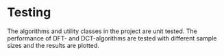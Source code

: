 # Testing

The algorithms and utility classes in the project are unit tested. 
The performance of DFT- and DCT-algorithms are tested with different sample sizes and the results are plotted.
